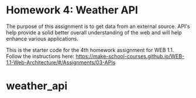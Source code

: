 # Homework 4: Weather API

The purpose of this assignment is to get data from an external source. API's help provide a solid better overall understanding of the web and will help enhance various applications. 

This is the starter code for the 4th homework assignment for WEB 1.1. Follow the instructions here: https://make-school-courses.github.io/WEB-1.1-Web-Architecture/#/Assignments/03-APIs
# weather_api